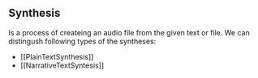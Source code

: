 ## Synthesis
Is a process of createing an audio file from the given text or file.
We can distingush following types of the syntheses:
- [[PlainTextSynthesis]]
- [[NarrativeTextSyntesis]]
